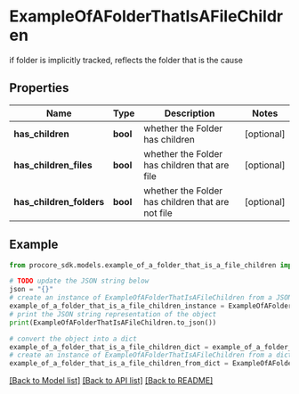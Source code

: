 # ExampleOfAFolderThatIsAFileChildren

if folder is implicitly tracked, reflects the folder that is the cause

## Properties

Name | Type | Description | Notes
------------ | ------------- | ------------- | -------------
**has_children** | **bool** | whether the Folder has children | [optional] 
**has_children_files** | **bool** | whether the Folder has children that are file | [optional] 
**has_children_folders** | **bool** | whether the Folder has children that are not file | [optional] 

## Example

```python
from procore_sdk.models.example_of_a_folder_that_is_a_file_children import ExampleOfAFolderThatIsAFileChildren

# TODO update the JSON string below
json = "{}"
# create an instance of ExampleOfAFolderThatIsAFileChildren from a JSON string
example_of_a_folder_that_is_a_file_children_instance = ExampleOfAFolderThatIsAFileChildren.from_json(json)
# print the JSON string representation of the object
print(ExampleOfAFolderThatIsAFileChildren.to_json())

# convert the object into a dict
example_of_a_folder_that_is_a_file_children_dict = example_of_a_folder_that_is_a_file_children_instance.to_dict()
# create an instance of ExampleOfAFolderThatIsAFileChildren from a dict
example_of_a_folder_that_is_a_file_children_from_dict = ExampleOfAFolderThatIsAFileChildren.from_dict(example_of_a_folder_that_is_a_file_children_dict)
```
[[Back to Model list]](../README.md#documentation-for-models) [[Back to API list]](../README.md#documentation-for-api-endpoints) [[Back to README]](../README.md)


